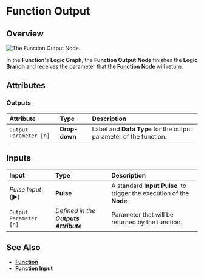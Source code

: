 # Function Output

## Overview

![The Function Output Node.](https://github.com/cgi-studio-gmbh/incari-doc/tree/8b797c630dccaa2b415ca3ed261027f0467693f1/.gitbook/assets/node-function-output.png)

In the **Function**'s **Logic Graph**, the **Function Output** **Node** finishes the **Logic Branch** and receives the parameter that the **Function** **Node** will return.

## Attributes

### Outputs

| Attribute | Type | Description |
| :--- | :--- | :--- |
| `Output Parameter [n]` | **Drop-down** | Label and **Data Type** for the output parameter of the function. |

## Inputs

| Input | Type | Description |
| :--- | :--- | :--- |
| _Pulse Input_ \(►\) | **Pulse** | A standard **Input Pulse**, to trigger the execution of the **Node**. |
| `Output Parameter [n]` | _Defined in the **Outputs** **Attribute**_ | Parameter that will be returned by the function. |

## See Also

* [**Function**](./)
* [**Function Input**](function-input.md)

